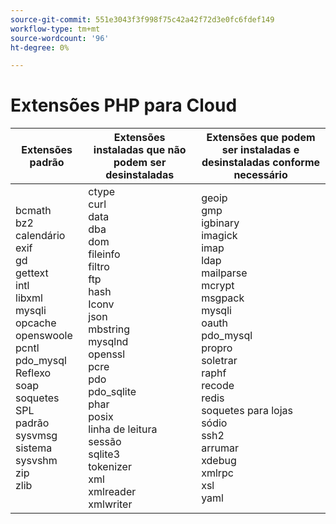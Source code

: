 ```yaml
---
source-git-commit: 551e3043f3f998f75c42a42f72d3e0fc6fdef149
workflow-type: tm+mt
source-wordcount: '96'
ht-degree: 0%

---
```

# Extensões PHP para Cloud

<table style="table-layout:auto">
    <thead>
      <tr>
        <th>
            Extensões padrão
        </th>
        <th>
            Extensões instaladas que não podem ser desinstaladas
        </th>
        <th>
            Extensões que podem ser instaladas e desinstaladas conforme necessário
        </th>
      </tr>
    </thead>
    <tbody>
        <tr>
            <td>
                bcmath<br>
                bz2<br>
                calendário<br>
                exif<br>
                gd<br>
                gettext<br>
                intl<br>
                libxml<br>
                mysqli<br>
                opcache<br>
                openswoole<br>
                pcntl<br>
                pdo_mysql<br>
                Reflexo<br>
                soap<br>
                soquetes<br>
                SPL<br>
                padrão<br>
                sysvmsg<br>
                sistema<br>
                sysvshm<br>
                zip<br>
                zlib<br>
            </td>
            <td>
                ctype<br>
                curl<br>
                data<br>
                dba<br>
                dom<br>
                fileinfo<br>
                filtro<br>
                ftp<br>
                hash<br>
                Iconv<br>
                json<br>
                mbstring<br>
                mysqlnd<br>
                openssl<br>
                pcre<br>
                pdo<br>
                pdo_sqlite<br>
                phar<br>
                posix<br>
                linha de leitura<br>
                sessão<br>
                sqlite3<br>
                tokenizer<br>
                xml<br>
                xmlreader<br>
                xmlwriter<br>
            </td>
            <td>
                geoip<br>
                gmp<br>
                igbinary<br>
                imagick<br>
                imap<br>
                ldap<br>
                mailparse<br>
                mcrypt<br>
                msgpack<br>
                mysqli<br>
                oauth<br>
                pdo_mysql<br>
                propro<br>
                soletrar<br>
                raphf<br>
                recode<br>
                redis<br>
                soquetes para lojas<br>
                sódio<br>
                ssh2<br>
                arrumar<br>
                xdebug<br>
                xmlrpc<br>
                xsl<br>
                yaml<br>
            </td>
        </tr>
    </tbody>
</table>
